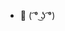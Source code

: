 - 👋 ( ͡° ͜ʖ ͡°) 

<!---
bobe974/bobe974 is a ✨ special ✨ repository because its `README.md` (this file) appears on your GitHub profile.
You can click the Preview link to take a look at your changes.
--->
